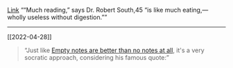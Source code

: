 [Link](https://www.gutenberg.org/files/47013/47013-h/47013-h.htm#Page_42)
““Much reading,” says Dr. Robert South,45 “is like much eating,—wholly useless without digestion.””


___ 
[[2022-04-28]]
>“Just like [Empty notes are better than no notes at all](https://anthonyamar.fr/%CE%A9+Fleeting+notes/202106122255+Empty+notes+are+better+than+no+notes+at+all), it's a very socratic approach, considering his famous quote:”